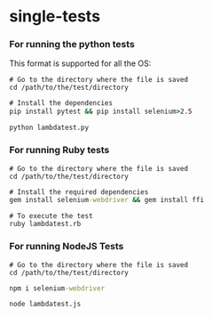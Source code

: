 # single-tests

### For running the python tests

This format is supported for all the OS:

```
# Go to the directory where the file is saved
cd /path/to/the/test/directory
```

```cmd
# Install the dependencies
pip install pytest && pip install selenium>2.5
```

```
python lambdatest.py
```
### For running Ruby tests

```
# Go to the directory where the file is saved
cd /path/to/the/test/directory
```

```cmd
# Install the required dependencies
gem install selenium-webdriver && gem install ffi
```
```
# To execute the test
ruby lambdatest.rb
```

### For running NodeJS Tests

```
# Go to the directory where the file is saved
cd /path/to/the/test/directory
```

```cmd
npm i selenium-webdriver
```
```
node lambdatest.js
```

